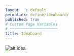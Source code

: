 ```yaml
---
layout   : default
permalink: define/ideaboard/
published: true
# Custom Page Variables
# ─────────────────────
title: Ideaboard
---
```


![alt idea](/1718-nmd3-project-dhaenens_boone/assets/images/Moodboard.png)
